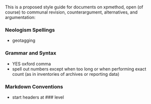 This is a proposed style guide for documents on xpmethod, open (of course) to
communal revision, counterargument, alternatives, and argumentation:

### Neologism Spellings

- geotagging

### Grammar and Syntax

- YES oxford comma
- spell out numbers except when too long or when performing exact count (as in inventories of archives or reporting data)

### Markdown Conventions

- start headers at \#\#\# level
